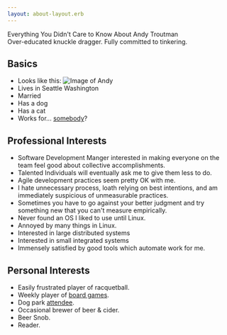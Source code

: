 ```yaml
---
layout: about-layout.erb
---
```


<div class="title">Everything You Didn't Care to Know About Andy Troutman
<div>Over-educated knuckle dragger. Fully committed to tinkering.</div>
</div>

## Basics
+ Looks like this: ![Image of Andy](http://troutman-hq.smugmug.com/Travel/Hawaii/i-3H3vgnb/0/L/IMG_2720-L.jpg "I'm the one on the bottom") 
+ Lives in Seattle Washington
+ Married
+ Has a dog
+ Has a cat
+ Works for... [somebody](http://www.linkedin.com/pub/andrew-troutman/6/258/5a0)?

## Professional Interests
+ Software Development Manger interested in making everyone on the team feel good about collective accomplishments.
+ Talented Individuals will eventually ask me to give them less to do. 
+ Agile development practices seem pretty OK with me.
+ I hate unnecessary process, loath relying on best intentions, and am immediately suspicious of unmeasurable practices.
+ Sometimes you have to go against your better judgment and try something new that you can't measure empirically. 
+ Never found an OS I liked to use until Linux.
+ Annoyed by many things in Linux.
+ Interested in large distributed systems
+ Interested in small integrated systems
+ Immensely satisfied by good tools which automate work for me. 
 
## Personal Interests
+ Easily frustrated player of racquetball. 
+ Weekly player of [board games](http://boardgamegeek.com/collection/user/Mantrout?own=1&subtype=boardgame&gallery=large&ff=1).
+ Dog park [attendee](http://troutman-hq.smugmug.com/Pets/Finrod-1/26438089_KPzPWL/2223971173_KSPjXXW#!i=2223971173&k=KSPjXXW).
+ Occasional brewer of beer & cider. 
+ Beer Snob. 
+ Reader.
